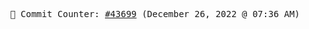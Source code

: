 <p align="center">
    <samp>
        📮 Commit Counter: <a href="https://github.com/Javascript-void0/Javascript-void0/commits/main">#43699</a> (December 26, 2022 @ 07:36 AM)
    </samp>
</p>